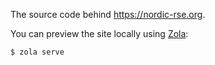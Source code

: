 The source code behind https://nordic-rse.org.

You can preview the site locally using
[Zola](https://www.getzola.org/documentation/getting-started/overview/):
```
$ zola serve
```
